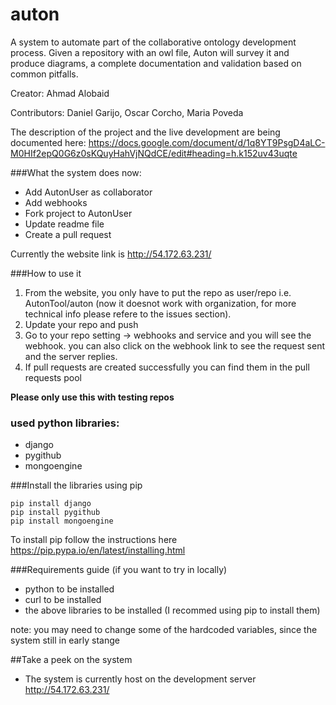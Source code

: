 # auton
A system to automate part of the collaborative ontology development process. Given a repository with an owl file, Auton will survey it and produce diagrams, a complete documentation and validation based on common pitfalls.

Creator: Ahmad Alobaid

Contributors: Daniel Garijo, Oscar Corcho, Maria Poveda

The description of the project and the live development are being documented here: https://docs.google.com/document/d/1q8YT9PsgD4aLC-M0HIf2epQ0G6z0sKQuyHahVjNQdCE/edit#heading=h.k152uv43uqte





###What the system does now:
* Add AutonUser as collaborator
* Add webhooks
* Fork project to AutonUser
* Update readme file
* Create a pull request


Currently the website link is http://54.172.63.231/

###How to use it 
1. From the website, you only have to put the repo as user/repo i.e. AutonTool/auton (now it doesnot work with organization, for more technical info please refere to the issues section).
2. Update your repo and push
3. Go to your repo setting -> webhooks and service and you will see the webhook. you can also click on the webhook link to see the request sent and the server replies.
4. If pull requests are created successfully you can find them in the pull requests pool

**Please only use this with testing repos**




### used python libraries:
* django
* pygithub
* mongoengine



###Install the libraries using pip
```
pip install django
pip install pygithub
pip install mongoengine
```

To install pip follow the instructions here https://pip.pypa.io/en/latest/installing.html

###Requirements guide (if you want to try in locally)
* python to be installed
* curl to be installed
* the above libraries to be installed (I recommed using pip to install them)

note: you may need to change some of the hardcoded variables, since the system still in early stange



##Take a peek on the system
* The system is currently host on the development server http://54.172.63.231/ 






